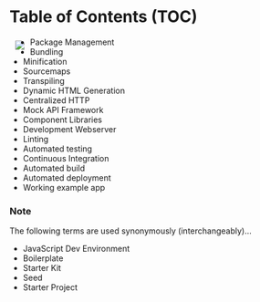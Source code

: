 # Table of Contents (TOC)
<a href="#"><img src="https://upload.wikimedia.org/wikipedia/commons/thumb/9/99/Unofficial_JavaScript_logo_2.svg/1000px-Unofficial_JavaScript_logo_2.svg.png" align="left" hspace="10" vspace="6"></a>
- Package Management
- Bundling
- Minification
- Sourcemaps
- Transpiling
- Dynamic HTML Generation
- Centralized HTTP
- Mock API Framework
- Component Libraries
- Development Webserver
- Linting
- Automated testing
- Continuous Integration
- Automated build
- Automated deployment
- Working example app

### Note
The following terms are used synonymously (interchangeably)...
- JavaScript Dev Environment
- Boilerplate
- Starter Kit
- Seed
- Starter Project
